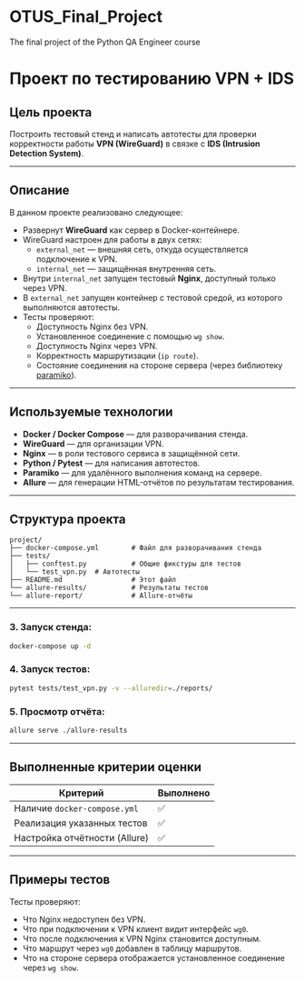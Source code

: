 # OTUS_Final_Project
The final project of the Python QA Engineer course


#  Проект по тестированию VPN + IDS

##  Цель проекта
Построить тестовый стенд и написать автотесты для проверки корректности работы **VPN (WireGuard)** в связке с **IDS (Intrusion Detection System)**.

---

##  Описание

В данном проекте реализовано следующее:

- Развернут **WireGuard** как сервер в Docker-контейнере.
- WireGuard настроен для работы в двух сетях:
  - `external_net` — внешняя сеть, откуда осуществляется подключение к VPN.
  - `internal_net` — защищённая внутренняя сеть.
- Внутри `internal_net` запущен тестовый **Nginx**, доступный только через VPN.
- В `external_net` запущен контейнер с тестовой средой, из которого выполняются автотесты.
- Тесты проверяют:
  - Доступность Nginx без VPN.
  - Установленное соединение с помощью `wg show`.
  - Доступность Nginx через VPN.
  - Корректность маршрутизации (`ip route`).
  - Состояние соединения на стороне сервера (через библиотеку [paramiko](https://pypi.org/project/paramiko/)).

---

##  Используемые технологии

- **Docker / Docker Compose** — для разворачивания стенда.
- **WireGuard** — для организации VPN.
- **Nginx** — в роли тестового сервиса в защищённой сети.
- **Python / Pytest** — для написания автотестов.
- **Paramiko** — для удалённого выполнения команд на сервере.
- **Allure** — для генерации HTML-отчётов по результатам тестирования.

---

##  Структура проекта

```
project/
├── docker-compose.yml        # Файл для разворачивания стенда
├── tests/
│   ├── conftest.py           # Общие фикстуры для тестов
│   └── test_vpn.py  # Автотесты
├── README.md                 # Этот файл
└── allure-results/           # Результаты тестов
└── allure-report/            # Allure-отчёты
```

---


### 3. Запуск стенда:
```bash
docker-compose up -d
```

### 4. Запуск тестов:
```bash
pytest tests/test_vpn.py -v --alluredir=./reports/
```

### 5. Просмотр отчёта:
```bash
allure serve ./allure-results
```

---

##  Выполненные критерии оценки

| Критерий | Выполнено |
|---------|-----------|
| Наличие `docker-compose.yml` | ✅ |
| Реализация указанных тестов | ✅ |
| Настройка отчётности (Allure) | ✅ |

---

##  Примеры тестов

Тесты проверяют:

- Что Nginx недоступен без VPN.
- Что при подключении к VPN клиент видит интерфейс `wg0`.
- Что после подключения к VPN Nginx становится доступным.
- Что маршрут через `wg0` добавлен в таблицу маршрутов.
- Что на стороне сервера отображается установленное соединение через `wg show`.

